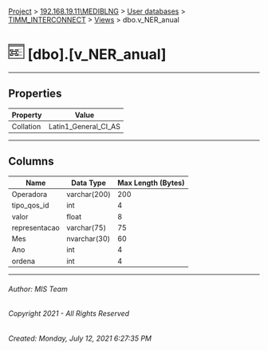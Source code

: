 #### 

[Project](../../../../index.md) > [192.168.19.11\\MEDIBLNG](../../../index.md) > [User databases](../../index.md) > [TIMM_INTERCONNECT](../index.md) > [Views](Views.md) > dbo.v_NER_anual

# ![Views](../../../../Images/View32.png) [dbo].[v_NER_anual]

---

## <a name="#properties"></a>Properties

| Property | Value |
|---|---|
| Collation | Latin1_General_CI_AS |


---

## <a name="#columns"></a>Columns

| Name | Data Type | Max Length (Bytes) |
|---|---|---|
| Operadora | varchar(200) | 200 |
| tipo_qos_id | int | 4 |
| valor | float | 8 |
| representacao | varchar(75) | 75 |
| Mes | nvarchar(30) | 60 |
| Ano | int | 4 |
| ordena | int | 4 |


---

###### Author:  MIS Team

###### Copyright 2021 - All Rights Reserved

###### Created: Monday, July 12, 2021 6:27:35 PM

